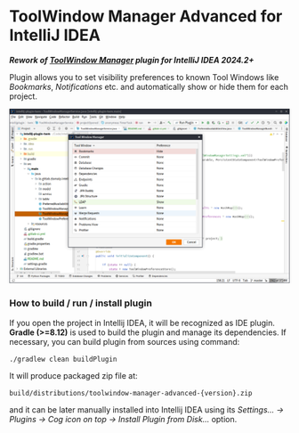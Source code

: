 # ToolWindow Manager Advanced for IntelliJ IDEA

***Rework of [ToolWindow Manager](https://plugins.jetbrains.com/plugin/1489-toolwindow-manager) plugin for IntelliJ IDEA
2024.2+***

Plugin allows you to set visibility preferences to known Tool Windows like
*Bookmarks*, *Notifications* etc. and automatically show or hide them for
each project.

![image info](screen.png)

### How to build / run / install plugin

If you open the project in Intellij IDEA, it will be recognized as IDE plugin. **Gradle (>=8.12)** is used to build the
plugin and manage its dependencies. If necessary, you can build plugin from sources using command:

```shell script
./gradlew clean buildPlugin
``` 

It will produce packaged zip file at:

```
build/distributions/toolwindow-manager-advanced-{version}.zip
```

and it can be later manually installed into Intellij IDEA using its *Settings... -> Plugins -> Cog icon on top ->
Install Plugin from Disk...* option.
